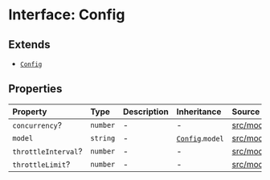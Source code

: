 # Interface: Config

## Extends

- [`Config`](../../Base/interfaces/Config.md)

## Properties

| Property | Type | Description | Inheritance | Source |
| :------ | :------ | :------ | :------ | :------ |
| `concurrency`? | `number` | - | - | [src/model/types.ts:246](https://github.com/dexaai/llm-tools/blob/eeaf162/src/model/types.ts#L246) |
| `model` | `string` | - | [`Config`](../../Base/interfaces/Config.md).`model` | [src/model/types.ts:31](https://github.com/dexaai/llm-tools/blob/eeaf162/src/model/types.ts#L31) |
| `throttleInterval`? | `number` | - | - | [src/model/types.ts:248](https://github.com/dexaai/llm-tools/blob/eeaf162/src/model/types.ts#L248) |
| `throttleLimit`? | `number` | - | - | [src/model/types.ts:247](https://github.com/dexaai/llm-tools/blob/eeaf162/src/model/types.ts#L247) |
